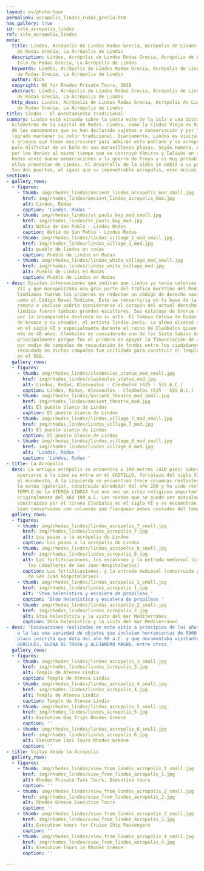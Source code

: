 ```yaml
---
layout: es/photo-tour
permalink: acropolis_lindos_rodas_grecia.htm
has_gallery: true
id: site_acropolis_lindos
ref: site_acropolis_lindos
meta:
  title: Lindos, Acrópolis de Lindos Rodas Grecia, Acrópolis de Lindos en la Isla
    de Rodas Grecia, La Acrópolis de Lindos
  description: Lindos, Acrópolis de Lindos Rodas Grecia, Acrópolis de Lindos en la
    Isla de Rodas Grecia, La Acrópolis de Lindos
  keywords: Lindos, Acrópolis de Lindos Rodas Grecia, Acrópolis de Lindos en la Isla
    de Rodas Grecia, La Acrópolis de Lindos
  author: Nick
  copyright: NK for Rhodes Private Tours, 2018
  abstract: Lindos, Acrópolis de Lindos Rodas Grecia, Acrópolis de Lindos en la Isla
    de Rodas Grecia, La Acrópolis de Lindos
  http_desc: Lindos, Acrópolis de Lindos Rodas Grecia, Acrópolis de Lindos en la Isla
    de Rodas Grecia, La Acrópolis de Lindos
title: Lindos - El Asentamiento Tradicional
summary: Lindos está situada sobre la costa este de la isla a una distancia de 50
  kilómetros de la capital de Rodas. Lindos, como la Ciudad Vieja de Rodas, es uno
  de los monumentos que se han declarado sujetos a conservación y por lo tanto ha
  logrado mantener su color tradicional. Diariamente, Lindos es visitada por extranjeros
  y griegos que toman excursiones para admirar este poblado y su acrópolis así como
  para disfrutar de un baño en sus maravillosas playas. Según Homero, Lindos fue construida
  por los dorios al mismo tiempo que se contruyó Kámiros y Ialisós en el siglo XII
  Rodas envió nueve embarcaciones a la guerra de Troya y es muy probable que todos
  ellos provenían de Lindos. El desarrollo de la aldea se debió a su poder naval.
  Sus dos puertos, al igual que su impenetrable acrópolis, eran únicos en Rodas.
sections:
- gallery_rows:
  - figures:
    - thumb: img/rhodes_lindos/ancient_lindos_acropolis_mod_small.jpg
      href: img/rhodes_lindos/ancient_lindos_acropolis_mod.jpg
      alt: Lindos, Rodas
      caption: 'Lindos, Rodas '
    - thumb: img/rhodes_lindos/st_pauls_bay_mod_small.jpg
      href: img/rhodes_lindos/st_pauls_bay_mod.jpg
      alt: Bahia de San Pablo - Lindos Rodas
      caption: Bahia de San Pablo - Lindos Rodas
    - thumb: img/rhodes_lindos/lindos_village_1_mod_small.jpg
      href: img/rhodes_lindos/lindos_village_1_mod.jpg
      alt: pueblo de lindos en rodas
      caption: Pueblo de Lindos en Rodas
    - thumb: img/rhodes_lindos/lindos_white_village_mod_small.jpg
      href: img/rhodes_lindos/lindos_white_village_mod.jpg
      alt: Pueblo de Lindos en Rodas
      caption: Pueblo de Lindos en Rodas
- desc: Existen informaciones que indican que Lindos ya tenía colonias por el siglo
    VII y que monopolizaba una gran parte del tráfico marítimo del Mediterráneo. Los
    lindianos fueron los primeros en redactar un código de derecho naval, luego conocido
    como el Código Naval Rodiano. Éste se convertiría en la base de la justicia naval
    romana e incluso podría considerarse el corazón del actual derecho naval. Los
    lindios fueron también grandes escultores. Sus estatuas de bronce son famosas
    por la incomparable destreza en su arte. El famoso Coloso de Rodas era una estatua
    de bronce y su creador, el artista lindio Jaris. La aldea alcanzó su máximo esplendor
    en el siglo VI y especialmente durante el reino de Cleóbulos quien gobernó por
    más de 40 años. Cleóbulos es considerado uno de los Siete Sabios de la antigüedad,
    principalmente porque fue el primero en apoyar la financiación de obras públicas
    por medio de campañas de recaudación de fondos entre los ciudadanos. El dinero
    recaudado en dichas campañas fue utilizado para construir el Templo de Atenea
    en el 550.
  gallery_rows:
  - figures:
    - thumb: img/rhodes_lindos/cleoboulus_statue_mod_small.jpg
      href: img/rhodes_lindos/cleoboulus_statue_mod.jpg
      alt: Lindos, Rodas, Kleovoulos - Cleobulos (625 - 555 B.C.)
      caption: Lindos, Rodas, Kleovoulos - Cleobulos (625 - 555 B.C.)
    - thumb: img/rhodes_lindos/ancient_theatre_mod_small.jpg
      href: img/rhodes_lindos/ancient_theatre_mod.jpg
      alt: El pueblo blanco de Lindos
      caption: El pueblo blanco de Lindos
    - thumb: img/rhodes_lindos/lindos_village_7_mod_small.jpg
      href: img/rhodes_lindos/lindos_village_7_mod.jpg
      alt: El pueblo blanco de Lindos
      caption: El pueblo blanco de Lindos
    - thumb: img/rhodes_lindos/lindos_village_8_mod_small.jpg
      href: img/rhodes_lindos/lindos_village_8_mod.jpg
      alt: 'Lindos, Rodas '
      caption: 'Lindos, Rodas '
- title: La Acrópolis
  desc: La antigua acrópolis se encuentra a 160 metros (410 pies) sobre Lindos. Al
    acercarse a la cima se entra en el CASTILLO, fortaleza del siglo XIII y acceso
    al monumento. A la izquierda se encuentran trece columnas restantes que forman
    la estoa (galería), construida alrededor del año 200 y ha sido restaurada. El
    TEMPLO de la ATENEA LINDIA fue una vez un sitio religioso importante que data
    originalmente del año 100 a.C. Los restos que se puede ver actualmente fueron
    construidos por el tirano Cleóbulos en el siglo VI y se encuentran notablemente
    bien conservados con columnas que flanquean ambos costados del templo.
  gallery_rows:
  - figures:
    - thumb: img/rhodes_lindos/lindos_acropolis_7_small.jpg
      href: img/rhodes_lindos/lindos_acropolis_7.jpg
      alt: Los pasos a la acrópolis de Lindos
      caption: Los pasos a la acrópolis de Lindos
    - thumb: img/rhodes_lindos/lindos_acropolis_8_small.jpg
      href: img/rhodes_lindos/lindos_acropolis_8.jpg
      alt: Las fortificaciones, los escalones y la entrada medieval (construida por
        los Caballeros de San Juan Hospitalarios)
      caption: Las fortificaciones, y la entrada medieval (construida por los Caballeros
        de San Juan Hospitalarios)
    - thumb: img/rhodes_lindos/lindos_acropolis_1_small.jpg
      href: img/rhodes_lindos/lindos_acropolis_1.jpg
      alt: 'Stoa helenística y escalera de propileas '
      caption: 'Stoa helenística y escalera de propileas '
    - thumb: img/rhodes_lindos/lindos_acropolis_2_small.jpg
      href: img/rhodes_lindos/lindos_acropolis_2.jpg
      alt: Stoa helenística y la vista del mar Mediterráneo
      caption: Stoa helenística y la vista del mar Mediterráneo
- desc: 'Excavaciones realizadas en este sitio a principios de los años noventa trajeron
    a la luz una variedad de objetos que incluían herramientas de 5000 años y una
    placa inscrita que data del año 99 a.C. y que documentaba visitantes del templo:
    HERCULES, ELENA DE TROYA y ALEJANDRO MAGNO, entre otros.'
  gallery_rows:
  - figures:
    - thumb: img/rhodes_lindos/lindos_acropolis_3_small.jpg
      href: img/rhodes_lindos/lindos_acropolis_3.jpg
      alt: Templo de Atenea Lindia
      caption: Templo de Atenea Lindia
    - thumb: img/rhodes_lindos/lindos_acropolis_4_small.jpg
      href: img/rhodes_lindos/lindos_acropolis_4.jpg
      alt: Templo de Atenea Lindia
      caption: Templo de Atenea Lindia
    - thumb: img/rhodes_lindos/lindos_acropolis_5_small.jpg
      href: img/rhodes_lindos/lindos_acropolis_5.jpg
      alt: Executive Day Trips Rhodes Greece
      caption: ''
    - thumb: img/rhodes_lindos/lindos_acropolis_6_small.jpg
      href: img/rhodes_lindos/lindos_acropolis_6.jpg
      alt: Executive Taxi Tours Rhodes Greece
      caption: ''
- title: Vistas desde la Acrópolis
  gallery_rows:
  - figures:
    - thumb: img/rhodes_lindos/view_from_lindos_acropolis_1_small.jpg
      href: img/rhodes_lindos/view_from_lindos_acropolis_1.jpg
      alt: Rhodes Private Taxi Tours, Executive tours
      caption: ''
    - thumb: img/rhodes_lindos/view_from_lindos_acropolis_2_small.jpg
      href: img/rhodes_lindos/view_from_lindos_acropolis_2.jpg
      alt: Rhodes Greece Executive Tours
      caption: ''
    - thumb: img/rhodes_lindos/view_from_lindos_acropolis_3_small.jpg
      href: img/rhodes_lindos/view_from_lindos_acropolis_3.jpg
      alt: Executive tours for Cruise Ship Passengers
      caption: ''
    - thumb: img/rhodes_lindos/view_from_lindos_acropolis_4_small.jpg
      href: img/rhodes_lindos/view_from_lindos_acropolis_4.jpg
      alt: Executive Tours in Rhodes Greece
      caption: ''

---
```

